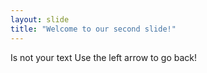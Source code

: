 ```yaml
---
layout: slide
title: "Welcome to our second slide!"
---
```

Is not your text
Use the left arrow to go back!
